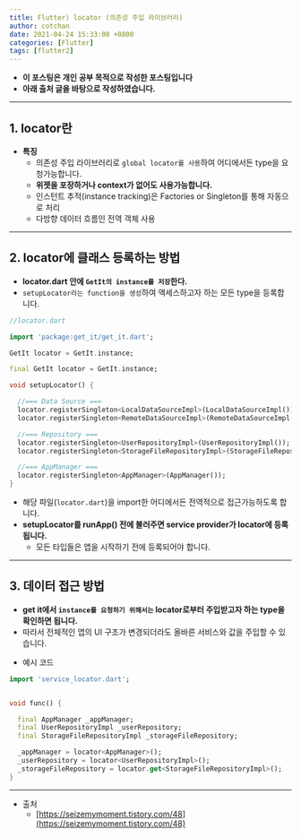 ```yaml
---
title: Flutter) locator (의존성 주입 라이브러리)
author: cotchan
date: 2021-04-24 15:33:00 +0800
categories: [Flutter]
tags: [flutter2]   
---
```


+ **이 포스팅은 개인 공부 목적으로 작성한 포스팅입니다**
+ **아래 출처 글을 바탕으로 작성하였습니다.**

---

## 1. locator란

- **특징**
  - 의존성 주입 라이브러리로 `global locator를 사용`하여 어디에서든 type을 요청가능합니다.
  - **위젯을 포장하거나 context가 없어도 사용가능합니다.**
  - 인스턴트 추적(instance tracking)은 Factories or Singleton를 통해 자동으로 처리
  - 다방향 데이터 흐름인 전역 객체 사용

---

## 2. locator에 클래스 등록하는 방법

+ **locator.dart 안에 `GetIt의 instance를 저장`한다.**
+ `setupLocator라는 function을 생성`하여 액세스하고자 하는 모든 type을 등록합니다.

```dart
//locator.dart

import 'package:get_it/get_it.dart';

GetIt locator = GetIt.instance;

final GetIt locator = GetIt.instance;

void setupLocator() {

  //=== Data Source ===
  locator.registerSingleton<LocalDataSourceImpl>(LocalDataSourceImpl());
  locator.registerSingleton<RemoteDataSourceImpl>(RemoteDataSourceImpl());

  //=== Repository ===
  locator.registerSingleton<UserRepositoryImpl>(UserRepositoryImpl());
  locator.registerSingleton<StorageFileRepositoryImpl>(StorageFileRepositoryImpl());

  //=== AppManager ===
  locator.registerSingleton<AppManager>(AppManager());
}
```

+ 해당 파일(`locator.dart`)을 import한 어디에서든 전역적으로 접근가능하도록 합니다.
+ **setupLocator를 runApp() 전에 불러주면 service provider가 locator에 등록됩니다.**
  - 모든 타입들은 앱을 시작하기 전에 등록되어야 합니다.

---

## 3. 데이터 접근 방법

- **get it에서 `instance를 요청하기 위해서는` locator로부터 주입받고자 하는 type을 확인하면 됩니다.**
- 따라서 전체적인 앱의 UI 구조가 변경되더라도 올바른 서비스와 값을 주입할 수 있습니다.

+ 예시 코드

```dart
import 'service_locator.dart';


void func() {

  final AppManager _appManager;
  final UserRepositoryImpl _userRepository;
  final StorageFileRepositoryImpl _storageFileRepository;

  _appManager = locator<AppManager>();
  _userRepository = locator<UserRepositoryImpl>();
  _storageFileRepository = locator.get<StorageFileRepositoryImpl>();
}
```

---

+ 출처
  + [https://seizemymoment.tistory.com/48](https://seizemymoment.tistory.com/48)




